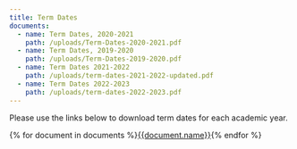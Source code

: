 ```yaml
---
title: Term Dates
documents:
  - name: Term Dates, 2020-2021
    path: /uploads/Term-Dates-2020-2021.pdf
  - name: Term Dates, 2019-2020
    path: /uploads/Term-Dates-2019-2020.pdf
  - name: Term Dates 2021-2022
    path: /uploads/term-dates-2021-2022-updated.pdf
  - name: Term Dates 2022-2023
    path: /uploads/term-dates-2022-2023.pdf
---
```

Please use the links below to download term dates for each academic year.

<div class="content-grid">
  {% for document in documents %}<a href="{{document.path}}">{{document.name}}</a>{% endfor %}
</div>